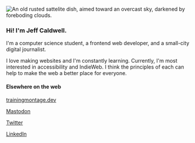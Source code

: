 ![An old rusted sattelite dish, aimed toward an overcast sky, darkened by foreboding clouds.](https://github.com/nemo-omen/nemo-omen/dish.jpg)

### Hi! I'm Jeff Caldwell.

I'm a computer science student, a frontend web developer, and a small-city digital journalist.

I love making websites and I'm constantly learning. Currently, I'm most interested in accessibility and IndieWeb. I think the principles of each can help to make the web a better place for everyone.

#### Elsewhere on the web

[trainingmontage.dev](https://trainingmontage.dev)

[Mastodon](https://indieweb.social/@trainingmontage)

[Twitter](https://twitter.com/trainingm0ntage)

[LinkedIn](https://www.linkedin.com/in/jeff-caldwell-4424181a/)

<!--
**nemo-omen/nemo-omen** is a ✨ _special_ ✨ repository because its `README.md` (this file) appears on your GitHub profile.

Here are some ideas to get you started:

- 🔭 I’m currently working on ...
- 🌱 I’m currently learning ...
- 👯 I’m looking to collaborate on ...
- 🤔 I’m looking for help with ...
- 💬 Ask me about ...
- 📫 How to reach me: ...
- 😄 Pronouns: ...
- ⚡ Fun fact: ...
-->
